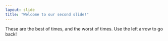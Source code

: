 ```yaml
---
layout: slide
title: "Welcome to our second slide!"
---
```

These are the best of times, and the worst of times.
Use the left arrow to go back!
